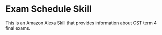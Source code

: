 # Exam Schedule Skill

This is an Amazon Alexa Skill that provides information about CST term 4 final exams.
